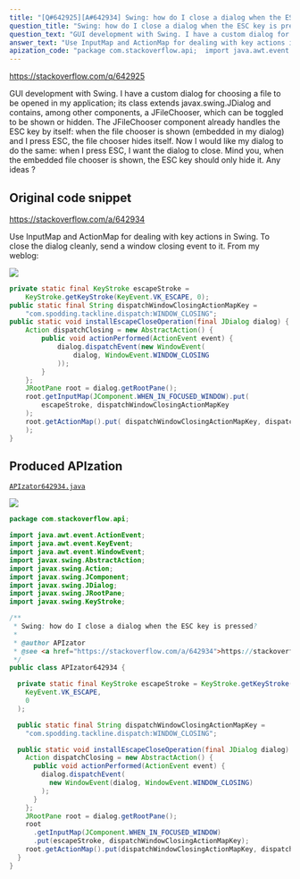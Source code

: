 ```yaml
---
title: "[Q#642925][A#642934] Swing: how do I close a dialog when the ESC key is pressed?"
question_title: "Swing: how do I close a dialog when the ESC key is pressed?"
question_text: "GUI development with Swing. I have a custom dialog for choosing a file to be opened in my application; its class extends javax.swing.JDialog and contains, among other components, a JFileChooser, which can be toggled to be shown or hidden. The JFileChooser component already handles the ESC key by itself: when the file chooser is shown (embedded in my dialog) and I press ESC, the file chooser hides itself. Now I would like my dialog to do the same: when I press ESC, I want the dialog to close. Mind you, when the embedded file chooser is shown, the ESC key should only hide it. Any ideas ?"
answer_text: "Use InputMap and ActionMap for dealing with key actions in Swing. To close the dialog cleanly, send a window closing event to it. From my weblog:"
apization_code: "package com.stackoverflow.api;  import java.awt.event.ActionEvent; import java.awt.event.KeyEvent; import java.awt.event.WindowEvent; import javax.swing.AbstractAction; import javax.swing.Action; import javax.swing.JComponent; import javax.swing.JDialog; import javax.swing.JRootPane; import javax.swing.KeyStroke;  /**  * Swing: how do I close a dialog when the ESC key is pressed?  *  * @author APIzator  * @see <a href=\"https://stackoverflow.com/a/642934\">https://stackoverflow.com/a/642934</a>  */ public class APIzator642934 {    private static final KeyStroke escapeStroke = KeyStroke.getKeyStroke(     KeyEvent.VK_ESCAPE,     0   );    public static final String dispatchWindowClosingActionMapKey =     \"com.spodding.tackline.dispatch:WINDOW_CLOSING\";    public static void installEscapeCloseOperation(final JDialog dialog) {     Action dispatchClosing = new AbstractAction() {       public void actionPerformed(ActionEvent event) {         dialog.dispatchEvent(           new WindowEvent(dialog, WindowEvent.WINDOW_CLOSING)         );       }     };     JRootPane root = dialog.getRootPane();     root       .getInputMap(JComponent.WHEN_IN_FOCUSED_WINDOW)       .put(escapeStroke, dispatchWindowClosingActionMapKey);     root.getActionMap().put(dispatchWindowClosingActionMapKey, dispatchClosing);   } }"
---
```


https://stackoverflow.com/q/642925

GUI development with Swing.
I have a custom dialog for choosing a file to be opened in my application; its class extends javax.swing.JDialog and contains, among other components, a JFileChooser, which can be toggled to be shown or hidden.
The JFileChooser component already handles the ESC key by itself: when the file chooser is shown (embedded in my dialog) and I press ESC, the file chooser hides itself.
Now I would like my dialog to do the same: when I press ESC, I want the dialog to close. Mind you, when the embedded file chooser is shown, the ESC key should only hide it.
Any ideas ?



## Original code snippet

https://stackoverflow.com/a/642934

Use InputMap and ActionMap for dealing with key actions in Swing. To close the dialog cleanly, send a window closing event to it.
From my weblog:

<div class="code-logo"><img src="/stackoverflow.png" /></div>

```java
private static final KeyStroke escapeStroke = 
    KeyStroke.getKeyStroke(KeyEvent.VK_ESCAPE, 0); 
public static final String dispatchWindowClosingActionMapKey = 
    "com.spodding.tackline.dispatch:WINDOW_CLOSING"; 
public static void installEscapeCloseOperation(final JDialog dialog) { 
    Action dispatchClosing = new AbstractAction() { 
        public void actionPerformed(ActionEvent event) { 
            dialog.dispatchEvent(new WindowEvent( 
                dialog, WindowEvent.WINDOW_CLOSING 
            )); 
        } 
    }; 
    JRootPane root = dialog.getRootPane(); 
    root.getInputMap(JComponent.WHEN_IN_FOCUSED_WINDOW).put( 
        escapeStroke, dispatchWindowClosingActionMapKey 
    ); 
    root.getActionMap().put( dispatchWindowClosingActionMapKey, dispatchClosing 
    ); 
}
```

## Produced APIzation

[`APIzator642934.java`](https://github.com/pasqualesalza/apization-temp-data/raw/master/search/APIzator642934.java)

<div class="code-logo"><img src="/apizator.png" /></div>

```java
package com.stackoverflow.api;

import java.awt.event.ActionEvent;
import java.awt.event.KeyEvent;
import java.awt.event.WindowEvent;
import javax.swing.AbstractAction;
import javax.swing.Action;
import javax.swing.JComponent;
import javax.swing.JDialog;
import javax.swing.JRootPane;
import javax.swing.KeyStroke;

/**
 * Swing: how do I close a dialog when the ESC key is pressed?
 *
 * @author APIzator
 * @see <a href="https://stackoverflow.com/a/642934">https://stackoverflow.com/a/642934</a>
 */
public class APIzator642934 {

  private static final KeyStroke escapeStroke = KeyStroke.getKeyStroke(
    KeyEvent.VK_ESCAPE,
    0
  );

  public static final String dispatchWindowClosingActionMapKey =
    "com.spodding.tackline.dispatch:WINDOW_CLOSING";

  public static void installEscapeCloseOperation(final JDialog dialog) {
    Action dispatchClosing = new AbstractAction() {
      public void actionPerformed(ActionEvent event) {
        dialog.dispatchEvent(
          new WindowEvent(dialog, WindowEvent.WINDOW_CLOSING)
        );
      }
    };
    JRootPane root = dialog.getRootPane();
    root
      .getInputMap(JComponent.WHEN_IN_FOCUSED_WINDOW)
      .put(escapeStroke, dispatchWindowClosingActionMapKey);
    root.getActionMap().put(dispatchWindowClosingActionMapKey, dispatchClosing);
  }
}

```